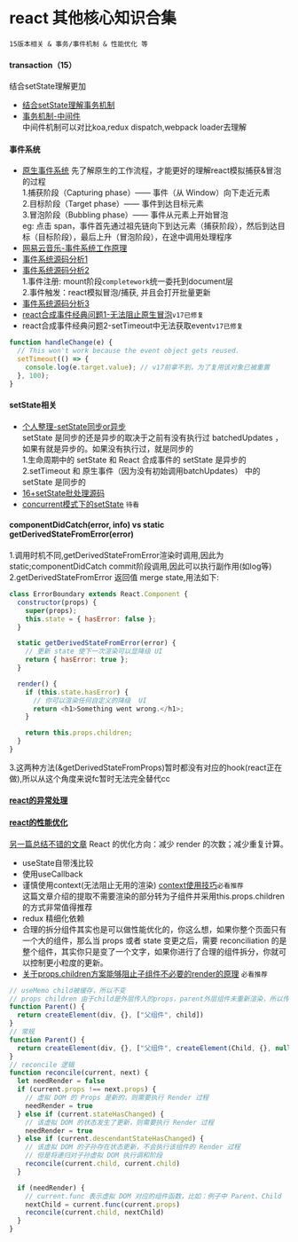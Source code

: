 # react 其他核心知识合集 
`15版本相关 & 事务/事件机制 & 性能优化 等`

#### transaction（15）
  结合setState理解更加
  - [结合setState理解事务机制](https://juejin.cn/post/6844903511478697998)  
  - [事务机制-中间件](https://www.yuque.com/stickmyc/react-analysis/gbbysx)  
  中间件机制可以对比koa,redux dispatch,webpack loader去理解  

#### 事件系统
  - [原生事件系统](https://zh.javascript.info/bubbling-and-capturing)
    先了解原生的工作流程，才能更好的理解react模拟捕获&冒泡的过程  
    1.捕获阶段（Capturing phase）—— 事件（从 Window）向下走近元素  
    2.目标阶段（Target phase）—— 事件到达目标元素  
    3.冒泡阶段（Bubbling phase）—— 事件从元素上开始冒泡  
    eg: 点击 span，事件首先通过祖先链向下到达元素（捕获阶段），然后到达目标（目标阶段），最后上升（冒泡阶段），在途中调用处理程序  
  - [网易云音乐-事件系统工作原理](https://juejin.cn/post/6909271104440205326)
  - [事件系统源码分析1](https://juejin.cn/post/6844903538762448910)
  - [事件系统源码分析2](https://github.com/yangdui/blog/issues/20)  
  1.事件注册: mount阶段`completework`统一委托到document层  
  2.事件触发：react模拟冒泡/捕获, 并且会打开批量更新 
  - [事件系统源码分析3](https://juejin.cn/post/6844903988794671117)
  - [react合成事件经典问题1-无法阻止原生冒泡](https://github.com/facebook/react/issues/4335)`v17已修复`
  - react合成事件经典问题2-setTimeout中无法获取event`v17已修复`
  ```js
  function handleChange(e) {
    // This won't work because the event object gets reused.
    setTimeout(() => {
      console.log(e.target.value); // v17前拿不到，为了复用该对象已被重置
    }, 100);
  }
  ```

#### setState相关
  - [个人整理-setState同步or异步](https://wiki.n.miui.com/pages/viewpage.action?pageId=549096496)  
    setState 是同步的还是异步的取决于之前有没有执行过 batchedUpdates ，如果有就是异步的。如果没有执行过，就是同步的  
    1.生命周期中的 setState 和 React 合成事件的 setState 是异步的  
    2.setTimeout 和 原生事件（因为没有初始调用batchUpdates） 中的 setState 是同步的 
  - [16+setState批处理源码](https://zhuanlan.zhihu.com/p/56507101)
  - [concurrent模式下的setState](https://segmentfault.com/a/1190000024560483) `待看`

#### componentDidCatch(error, info) vs static getDerivedStateFromError(error)
  1.调用时机不同,getDerivedStateFromError渲染时调用,因此为static;componentDidCatch commit阶段调用,因此可以执行副作用(如log等)  
  2.getDerivedStateFromError 返回值 merge state,用法如下:   
  ```js
  class ErrorBoundary extends React.Component {
    constructor(props) {
      super(props);
      this.state = { hasError: false };
    }

    static getDerivedStateFromError(error) {
      // 更新 state 使下一次渲染可以显降级 UI
      return { hasError: true };
    }

    render() {
      if (this.state.hasError) {
        // 你可以渲染任何自定义的降级  UI
        return <h1>Something went wrong.</h1>;
      }

      return this.props.children;
    }
  }
  ```
  3.这两种方法(&getDerivedStateFromProps)暂时都没有对应的hook(react正在做),所以从这个角度来说fc暂时无法完全替代cc

#### [react的异常处理](https://github.com/HuJiaoHJ/blog/issues/12)

#### [react的性能优化](https://github.com/brickspert/blog/issues/36)
  [另一篇总结不错的文章](https://juejin.cn/post/6844904000043614222)
  React 的优化方向：减少 render 的次数；减少重复计算。  
  - useState自带浅比较
  - 使用useCallback
  - 谨慎使用context(无法阻止无用的渲染)
    [context使用技巧](https://zhuanlan.zhihu.com/p/50336226)`必看推荐`  
    这篇文章介绍的提取不需要渲染的部分转为子组件并采用this.props.children的方式非常值得推荐  
  - redux 精细化依赖
  - 合理的拆分组件其实也是可以做性能优化的，你这么想，如果你整个页面只有一个大的组件，那么当 props 或者 state 变更之后，需要 reconciliation 的是整个组件，其实你只是变了一个文字，如果你进行了合理的组件拆分，你就可以控制更小粒度的更新。
  - [关于props.children方案能够阻止子组件不必要的render的原理](https://juejin.cn/post/6956397155363848228) `必看推荐`
  ```js
  // useMemo child被缓存，所以不变
  // props children 由于child是外层传入的props，parent外层组件未重新渲染，所以传入的props不变
  function Parent() {
    return createElement(div, {}, ["父组件", child])
  }
  // 常规
  function Parent() {
    return createElement(div, {}, ["父组件", createElement(Child, {}, null)])
  }
  // reconcile 逻辑
  function reconcile(current, next) {
    let needRender = false
    if (current.props !== next.props) {
      // 虚拟 DOM 的 Props 是新的，则需要执行 Render 过程
      needRender = true
    } else if (current.stateHasChanged) {
      // 该虚拟 DOM 的状态发生了更新，则需要执行 Render 过程
      needRender = true
    } else if (current.descendantStateHasChanged) {
      // 该虚拟 DOM 的子孙存在状态更新，不会执行该组件的 Render 过程
      // 但是将递归对子孙虚拟 DOM 执行调和阶段
      reconcile(current.child, current.child)
    }

    if (needRender) {
      // current.func 表示虚拟 DOM 对应的组件函数，比如：例子中 Parent、Child
      nextChild = current.func(current.props)
      reconcile(current.child, nextChild)
    }
  }
  ```